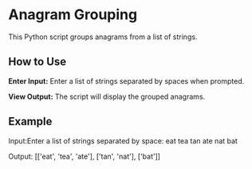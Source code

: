 # Anagram Grouping

This Python script groups anagrams from a list of strings.

## How to Use

 **Enter Input:**
    Enter a list of strings separated by spaces when prompted.

**View Output:**
    The script will display the grouped anagrams.

## Example

Input:Enter a list of strings separated by space: eat tea tan ate nat bat

Output: [['eat', 'tea', 'ate'], ['tan', 'nat'], ['bat']]
